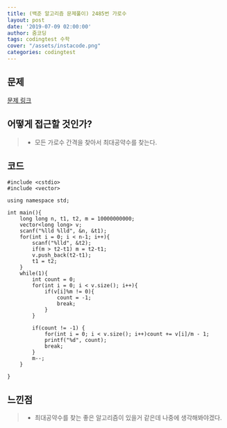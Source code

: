 ```yaml
---
title: (백준 알고리즘 문제풀이) 2485번 가로수
layout: post
date: '2019-07-09 02:00:00'
author: 줌코딩
tags: codingtest 수학
cover: "/assets/instacode.png"
categories: codingtest
---
```


## 문제

[문제 링크](https://www.acmicpc.net/problem/2485)

## 어떻게 접근할 것인가?

>* 모든 가로수 간격을 찾아서 최대공약수를 찾는다.

## 코드

    #include <cstdio>
    #include <vector>

    using namespace std;

    int main(){
        long long n, t1, t2, m = 10000000000;
        vector<long long> v;
        scanf("%lld %lld", &n, &t1);
        for(int i = 0; i < n-1; i++){
            scanf("%lld", &t2);
            if(m > t2-t1) m = t2-t1;
            v.push_back(t2-t1);
            t1 = t2;
        }
        while(1){
            int count = 0;
            for(int i = 0; i < v.size(); i++){
                if(v[i]%m != 0){
                    count = -1;
                    break;
                }
            }

            if(count != -1) {
                for(int i = 0; i < v.size(); i++)count += v[i]/m - 1; 
                printf("%d", count);
                break;
            }
            m--;
        }  
        
    }


## 느낀점

>* 최대공약수를 찾는 좋은 알고리즘이 있을거 같은데 나중에 생각해봐야겠다.